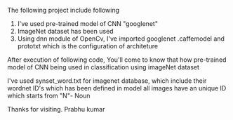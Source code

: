 The following project include following
1. I've used pre-trained model of CNN "googlenet"
2. ImageNet dataset has been used 
3. Using dnn module of OpenCv, I've imported googlenet .caffemodel and prototxt which is the configuration of architeture

After execution of following code, You'll come to know that how pre-trained model of CNN being used in classification using imageNet dataset

I've used synset_word.txt for imagenet database, which include their wordnet ID's which has been defined in model all images have an
unique ID which starts from "N"- Noun

Thanks for visiting.
Prabhu kumar
